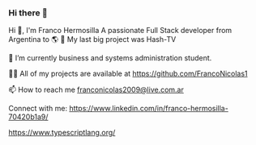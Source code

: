 ### Hi there 👋
Hi 👋, I'm Franco Hermosilla
A passionate Full Stack developer from Argentina to 🌎
🔭 My last big project was Hash-TV

🌱 I’m currently business and systems administration student.

👨‍💻 All of my projects are available at https://github.com/FrancoNicolas1

📫 How to reach me franconicolas2009@live.com.ar

Connect with me:
https://www.linkedin.com/in/franco-hermosilla-70420b1a9/

https://www.typescriptlang.org/
